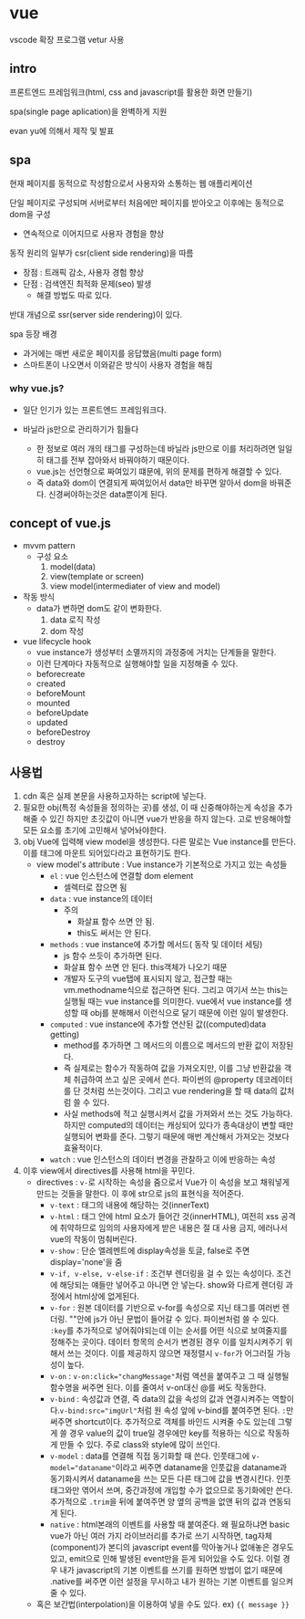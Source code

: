 # vue

vscode 확장 프로그램 vetur 사용

## intro

프론트엔드 프레임워크(html, css and javascript를 활용한 화면 만들기)

spa(single page aplication)을 완벽하게 지원

evan yu에 의해서 제작 및 발표

## spa

현재 페이지를 동적으로 작성함으로서 사용자와 소통하는 웹 애플리케이션

단일 페이지로 구성되며 서버로부터 처음에만 페이지를 받아오고 이후에는 동적으로 dom을 구성

- 연속적으로 이어지므로 사용자 경험을 향상

동작 원리의 일부가 csr(client side rendering)을 따름

- 장점 : 트래픽 감소, 사용자 경험 향상
- 단점 : 검색엔진 최적화 문제(seo) 발생
  - 해결 방법도 따로 있다.

반대 개념으로 ssr(server side rendering)이 있다.

spa 등장 배경

- 과거에는 매번 새로운 페이지를 응답했음(multi page form)
- 스마트폰이 나오면서 이와같은 방식이 사용자 경험을 해침

### why vue.js?

- 일단 인기가 있는 프론트엔드 프레임워크다.

- 바닐라 js만으로 관리하기가 힘들다
  - 한 정보로 여러 개의 태그를 구성하는데 바닐라 js만으로 이를 처리하려면 일일히 태그를 전부 잡아와서 바꿔야하기 때문이다.
  - vue.js는 선언형으로 짜여있기 떄문에, 위의 문제를 편하게 해결할 수 있다.
  - 즉 data와 dom이 연결되게 짜여있어서 data만 바꾸면 알아서 dom을 바꿔준다. 신경써야하는것은 data뿐이게 된다.

## concept of vue.js

- mvvm pattern
  - 구성 요소
    1. model(data)
    2. view(template or screen)
    3. view model(intermediater of view and model)
- 작동 방식
  - data가 변하면 dom도 같이 변화한다.
    1. data 로직 작성
    2. dom 작성
- vue lifecycle hook
  - vue instance가 생성부터 소멸까지의 과정중에 거치는 단계들을 말한다.
  - 이런 단계마다 자동적으로 실행해야할 일을 지정해줄 수 있다.
  - beforecreate
  - created
  - beforeMount
  - mounted
  - beforeUpdate
  - updated
  - beforeDestroy
  - destroy

## 사용법

1. cdn 혹은 실제 본문을 사용하고자하는 script에 넣는다.
2. 필요한 obj(특정 속성들을 정의하는 곳)를 생성, 이 때 신중해야하는게 속성을 추가해줄 수 있긴 하지만 초깃값이 아니면 vue가 반응을 하지 않는다. 고로 반응해야할 모든 요소를 초기에 고민해서 넣어놔야한다.
3. obj Vue에 입력해 view model을 생성한다. 다른 말로는 Vue instance를 만든다. 이를 태그에 마운트 되어있다라고 표현하기도 한다.
   - view model's attribute : Vue instance가 기본적으로 가지고 있는 속성들
     - `el` : vue 인스턴스에 연결할 dom element
       - 셀렉터로 잡으면 됨
     - `data` : vue instance의 데이터
       - 주의
         - 화살표 함수 쓰면 안 됨.
         - this도 써서는 안 된다. 
     - `methods` : vue instance에 추가할 메서드( 동작 및 데이터 세팅)
       - js 함수 쓰듯이 추가하면 된다.
       - 화살표 함수 쓰면 안 된다. this객체가 나오기 때문
       - 개발자 도구의 vue탭에 표시되지 않고, 접근할 때는 vm.methodname식으로 접근하면 된다. 그리고 여기서 쓰는 this는 실행될 때는 vue instance를 의미한다. vue에서 vue instance를 생성할 때 obj를 분해해서 이런식으로 달기 때문에 이런 일이 발생한다.
     - `computed` : vue instance에 추가할 연산된 값((computed)data getting)
       - method를 추가하면 그 메서드의 이름으로 메서드의 반환 값이 저장된다.
       - 즉 실제로는 함수가 작동하여 값을 가져오지만, 이를 그냥 반환값을 객체 취급하여 쓰고 싶은 곳에서 쓴다. 파이썬의 @property 데코레이터를 단 것처럼 쓰는것이다. 그리고 vue rendering을 할 때 data의 값처럼 쓸 수 있다.
       - 사실 methods에 적고 실행시켜서 값을 가져와서 쓰는 것도 가능하다. 하지만 computed의 데이터는 캐싱되어 있다가 종속대상이 변할 때만 실행되어 변화를 준다. 그렇기 때문에 매번 계산해서 가져오는 것보다 효율적이다.
     - `watch` : vue 인스턴스의 데이터 변경을 관찰하고 이에 반응하는 속성
4. 이후 view에서 directives를 사용해 html을 꾸민다.
   - directives :  `v-`로 시작하는 속성을 줌으로서 Vue가 이 속성을 보고 채워넣게 만드는 것들을 말한다. 이 후에 str으로 js의 표현식을 적어준다. 
     - `v-text` : 태그의 내용에 해당하는 것(innerText)
     - `v-html` : 태그 안에 html 요소가 들어간 것(innerHTML), 여전히 xss 공격에 취약하므로 임의의 사용자에게 받은 내용은 절 대 사용 금지, 에러나서 vue의 작동이 멈춰버린다.
     - `v-show` : 단순 엘레멘트에 display속성을 토글, false로 주면 display='none'을 줌
     - `v-if, v-else, v-else-if` : 조건부 렌더링을 걸 수 있는 속성이다. 조건에 해당되는 얘들만 넣어주고 아니면 안 넣는다. show와 다르게 렌더링 과정에서 html상에 없게된다.
     - `v-for` : 원본 데이터를 기반으로 v-for를 속성으로 지닌 태그를 여러번 렌더링. ""안에 js가 아닌 문법이 들어갈 수 있다. 파이썬처럼 쓸 수 있다.  `:key`를 추가적으로 넣어줘야되는데 이는 순서를 어떤 식으로 보여줄지를 정해주는 곳이다. 데이터 항목의 순서가 변경된 경우 이를 일치시켜주기 위해서 쓰는 것이다. 이를 제공하지 않으면 재정렬시 `v-for`가 어그러질 가능성이 높다.
     - `v-on` : `v-on:click="changMessage"`처럼 액션을 붙여주고 그 때 실행될 함수명을 써주면 된다. 이를 줄여서 v-on대신 @를 써도 작동한다.
     - `v-bind` : 속성값과 연결, 즉 data의 값을 속성의 값과 연결시켜주는 역할이다.`v-bind:src="imgUrl"`처럼 원 속성 앞에 v-bind를 붙여주면 된다. `:`만 써주면 shortcut이다. 추가적으로 객체를 바인드 시켜줄 수도 있는데 그렇게 쓸 경우 value의 값이 true일 경우에만 key를 적용하는 식으로 작동하게 만들 수 있다. 주로 class와 style에 많이 쓰인다.
     - `v-model` : data를 연결해 직접 동기화할 때 쓴다. 인풋태그에  `v-model="dataname"`이라고 써주면 dataname을 인풋값을 dataname과 동기화시켜서 dataname을 쓰는 모든 다른 태그에 값을 변경시킨다. 인풋태그와만 엮어서 쓰며, 중간과정에 개입할 수가 없으므로 동기화에만 쓴다. 추가적으로 `.trim`을 뒤에 붙여주면 양 옆의 공백을 없앤 뒤의 값과 연동되게 된다.
     - `native` : html본래의 이벤트를 사용할 때 붙여준다. 왜 필요하냐면 basic vue가 아닌 여러 가지 라이브러리를 추가로 쓰기 시작하면, tag자체(component)가 본디의 javascript event를 막아놓거나 없애놓은 경우도 있고, emit으로 인해 발생된 event만을 듣게 되어있을 수도 있다. 이럴 경우 내가 javascript의 기본 이벤트를 쓰기를 원하면 방법이 없기 때문에 .native를 써주면 이런 설정을 무시하고 내가 원하는 기본 이벤트를 일으켜줄 수 있다.
   - 혹은 보간법(interpolation)을 이용하여 넣을 수도 있다. ex) `{{ message }}`


